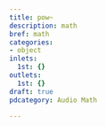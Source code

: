 ```yaml
---
title: pow~
description: math
bref: math
categories:
- object
inlets:
  1st: {}
outlets:
  1st: {}
draft: true
pdcategory: Audio Math

---
```


